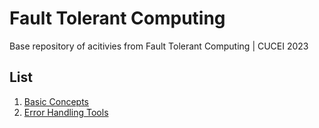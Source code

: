 # Fault Tolerant Computing
Base repository of acitivies from Fault Tolerant Computing | CUCEI 2023


## List
1. [Basic Concepts](https://github.com/denso666/fault-tolerant-computing/tree/main/01%20-%20Basic%20Concepts)
2. [Error Handling Tools](https://github.com/denso666/fault-tolerant-computing/tree/main/02%20-%20Error%20Handling%20-%201)
